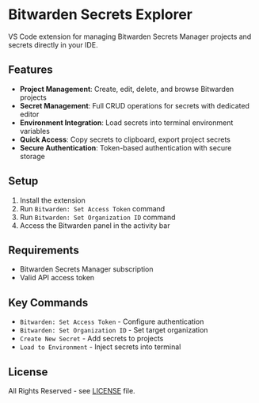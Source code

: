 # Bitwarden Secrets Explorer

VS Code extension for managing Bitwarden Secrets Manager projects and secrets directly in your IDE.

## Features

- **Project Management**: Create, edit, delete, and browse Bitwarden projects
- **Secret Management**: Full CRUD operations for secrets with dedicated editor
- **Environment Integration**: Load secrets into terminal environment variables
- **Quick Access**: Copy secrets to clipboard, export project secrets
- **Secure Authentication**: Token-based authentication with secure storage

## Setup

1. Install the extension
2. Run `Bitwarden: Set Access Token` command
3. Run `Bitwarden: Set Organization ID` command
4. Access the Bitwarden panel in the activity bar

## Requirements

- Bitwarden Secrets Manager subscription
- Valid API access token

## Key Commands

- `Bitwarden: Set Access Token` - Configure authentication
- `Bitwarden: Set Organization ID` - Set target organization
- `Create New Secret` - Add secrets to projects
- `Load to Environment` - Inject secrets into terminal

## License

All Rights Reserved - see [LICENSE](LICENSE) file.